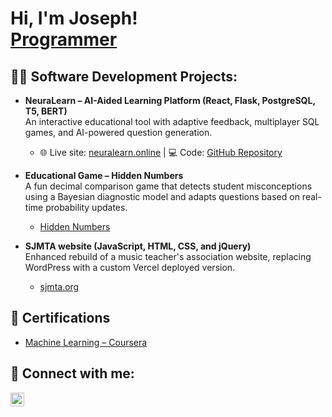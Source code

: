 <h1>Hi, I'm Joseph! <br/><a href="https://github.com/josephmathew0">Programmer</a>

<h2>👨‍💻 Software Development Projects:</h2>

- <b>NeuraLearn – AI-Aided Learning Platform (React, Flask, PostgreSQL, T5, BERT)</b>  
  An interactive educational tool with adaptive feedback, multiplayer SQL games, and AI-powered question generation.  
  - 🌐 Live site: [neuralearn.online](https://neuralearn.online)  |  💻 Code: [GitHub Repository](https://github.com/josephmathew0/NeuraLearn) <br>

 
- <b>Educational Game – Hidden Numbers</b>  
  A fun decimal comparison game that detects student misconceptions using a Bayesian diagnostic model and adapts questions based on real-time probability updates. 
  - [Hidden Numbers](https://josephmathew0.github.io/HiddenNumbers-Game/)
    
 
- <b>SJMTA website (JavaScript, HTML, CSS, and jQuery)</b>  
  Enhanced rebuild of a music teacher's association website, replacing WordPress with a custom Vercel deployed version.  
  - [sjmta.org](https://sjmta.org/) 


<h2>📝 Certifications</h2>

- [Machine Learning – Coursera](link)

<h2> 🤳 Connect with me:</h2>

[<img align="left" alt="JosephMathew | LinkedIn" width="22px" src="https://cdn.jsdelivr.net/npm/simple-icons@v3/icons/linkedin.svg" />][linkedin]

[linkedin]: https://linkedin.com/in/josephmathew0
